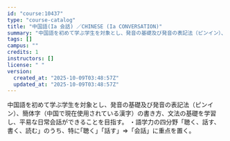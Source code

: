 ```yaml
---
id: "course:10437"
type: "course-catalog"
title: "中国語(Ia 会話) ／CHINESE (Ia CONVERSATION)"
summary: "中国語を初めて学ぶ学生を対象とし、発音の基礎及び発音の表記法（ピンイン）、簡体字（中国で現在使用されている漢字）の書き方、文法の基礎を学習し、平易な日常会話ができることを目指す。 ・語学力の四分野「聴く、話す、書く、読む」のうち、特に｢聴く…"
tags: []
campus: ""
credits: 1
instructors: []
license: " "
version:
  created_at: "2025-10-09T03:48:57Z"
  updated_at: "2025-10-09T03:48:57Z"
---
```


中国語を初めて学ぶ学生を対象とし、発音の基礎及び発音の表記法（ピンイン）、簡体字（中国で現在使用されている漢字）の書き方、文法の基礎を学習し、平易な日常会話ができることを目指す。 ・語学力の四分野「聴く、話す、書く、読む」のうち、特に｢聴く｣「話す」⇒「会話」に重点を置く。
